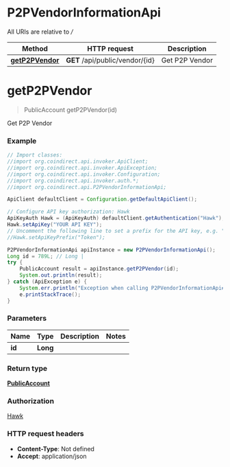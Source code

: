 # P2PVendorInformationApi

All URIs are relative to */*

Method | HTTP request | Description
------------- | ------------- | -------------
[**getP2PVendor**](P2PVendorInformationApi.md#getP2PVendor) | **GET** /api/public/vendor/{id} | Get P2P Vendor

<a name="getP2PVendor"></a>
# **getP2PVendor**
> PublicAccount getP2PVendor(id)

Get P2P Vendor

### Example
```java
// Import classes:
//import org.coindirect.api.invoker.ApiClient;
//import org.coindirect.api.invoker.ApiException;
//import org.coindirect.api.invoker.Configuration;
//import org.coindirect.api.invoker.auth.*;
//import org.coindirect.api.P2PVendorInformationApi;

ApiClient defaultClient = Configuration.getDefaultApiClient();

// Configure API key authorization: Hawk
ApiKeyAuth Hawk = (ApiKeyAuth) defaultClient.getAuthentication("Hawk");
Hawk.setApiKey("YOUR API KEY");
// Uncomment the following line to set a prefix for the API key, e.g. "Token" (defaults to null)
//Hawk.setApiKeyPrefix("Token");

P2PVendorInformationApi apiInstance = new P2PVendorInformationApi();
Long id = 789L; // Long | 
try {
    PublicAccount result = apiInstance.getP2PVendor(id);
    System.out.println(result);
} catch (ApiException e) {
    System.err.println("Exception when calling P2PVendorInformationApi#getP2PVendor");
    e.printStackTrace();
}
```

### Parameters

Name | Type | Description  | Notes
------------- | ------------- | ------------- | -------------
 **id** | **Long**|  |

### Return type

[**PublicAccount**](PublicAccount.md)

### Authorization

[Hawk](../README.md#Hawk)

### HTTP request headers

 - **Content-Type**: Not defined
 - **Accept**: application/json

